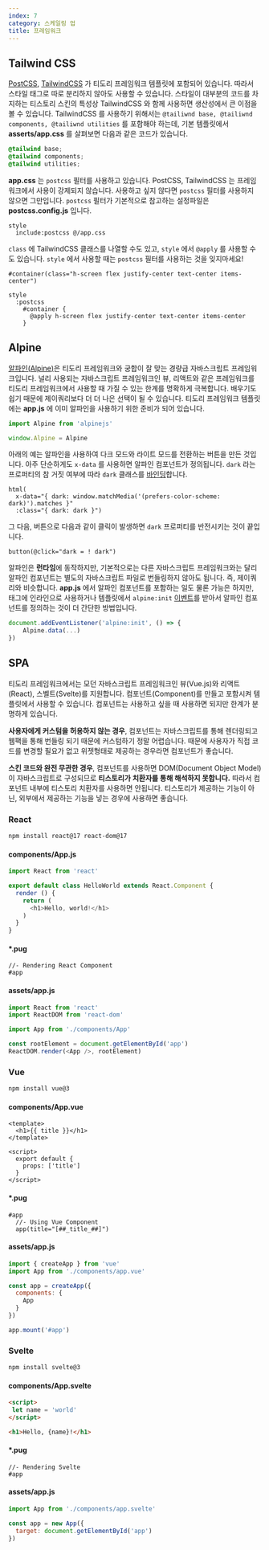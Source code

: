 ```yaml
---
index: 7
category: 스케일링 업
title: 프레임워크
---
```


## Tailwind CSS

[PostCSS](https://postcss.org), [TailwindCSS](https://tailwindcss.com/) 가 티도리 프레임워크 템플릿에 포함되어 있습니다. 따라서 스타일 태그로 따로 분리하지 않아도 사용할 수 있습니다. 스타일이 대부분의 코드를 차지하는 티스토리 스킨의 특성상 TailwindCSS 와 함께 사용하면 생산성에서 큰 이점을 볼 수 있습니다. TailwindCSS 를 사용하기 위해서는 `@tailiwnd base, @tailiwnd components, @tailiwnd utilities` 를 포함해야 하는데, 기본 템플릿에서 **asserts/app.css** 를 살펴보면 다음과 같은 코드가 있습니다.

```css
@tailwind base;
@tailwind components;
@tailwind utilities;
```

**app.css** 는 `postcss` 필터를 사용하고 있습니다. PostCSS, TailwindCSS 는 프레임워크에서 사용이 강제되지 않습니다. 사용하고 싶지 않다면 `postcss` 필터를 사용하지 않으면 그만입니다. `postcss` 필터가 기본적으로 참고하는 설정파일은 **postcss.config.js** 입니다.

```pug
style
  include:postcss @/app.css
```

`class` 에 TailwindCSS 클래스를 나열할 수도 있고, `style` 에서 `@apply` 를 사용할 수도 있습니다. `style` 에서 사용할 때는 `postcss` 필터를 사용하는 것을 잊지마세요!

```pug
#container(class="h-screen flex justify-center text-center items-center")

style
  :postcss
    #container {
      @apply h-screen flex justify-center text-center items-center
    }
```


## Alpine

[알파인(Alpine)](https://alpinejs.dev)은 티도리 프레임워크와 궁합이 잘 맞는 경량급 자바스크립트 프레임워크입니다. 널리 사용되는 자바스크립트 프레임워크인 뷰, 리액트와 같은 프레임워크를 티도리 프레임워크에서 사용할 때 가질 수 있는 한계를 명확하게 극복합니다. 배우기도 쉽기 때문에 제이쿼리보다 더 더 나은 선택이 될 수 있습니다. 티도리 프레임워크 템플릿에는 **app.js** 에 이미 알파인을 사용하기 위한 준비가 되어 있습니다.

```js
import Alpine from 'alpinejs'

window.Alpine = Alpine
```

아래의 예는 알파인을 사용하여 다크 모드와 라이트 모드를 전환하는 버튼을 만든 것입니다. 아주 단순하게도 `x-data` 를 사용하면 알파인 컴포넌트가 정의됩니다. `dark` 라는 프로퍼티의 참 거짓 여부에 따라 `dark` 클래스를 [바인딩](https://alpinejs.dev/directives/bind#binding-classes)합니다.

```pug
html(
  x-data="{ dark: window.matchMedia('(prefers-color-scheme: dark)').matches }"
  :class="{ dark: dark }")
```

그 다음, 버튼으로 다음과 같이 클릭이 발생하면 `dark` 프로퍼티를 반전시키는 것이 끝입니다.

```pug
button(@click="dark = ! dark")
```

알파인은 **런타임**에 동작하지만, 기본적으로는 다른 자바스크립트 프레임워크와는 달리 알파인 컴포넌트는 별도의 자바스크립트 파일로 번들링하지 않아도 됩니다. 즉, 제이쿼리와 비슷합니다. **app.js** 에서 알파인 컴포넌트를 포함하는 일도 물론 가능은 하지만, 태그에 인라인으로 사용하거나 템플릿에서 `alpine:init` [이벤트](https://alpinejs.dev/essentials/lifecycle#alpine-initialization)를 받아서 알파인 컴포넌트를 정의하는 것이 더 간단한 방법입니다.

```js
document.addEventListener('alpine:init', () => {
    Alpine.data(...)
})
```

## SPA

티도리 프레임워크에서는 모던 자바스크립트 프레임워크인 뷰(Vue.js)와 리액트(React), 스벨트(Svelte)를 지원합니다. 컴포넌트(Component)를 만들고 포함시켜 템플릿에서 사용할 수 있습니다. 컴포넌트는 사용하고 싶을 때 사용하면 되지만 한계가 분명하게 있습니다.

**사용자에게 커스텀을 허용하지 않는 경우**, 컴포넌트는 자바스크립트를 통해 렌더링되고 웹팩을 통해 번들링 되기 때문에 커스텀하기 정말 어렵습니다. 때문에 사용자가 직접 코드를 변경할 필요가 없고 위젯형태로 제공하는 경우라면 컴포넌트가 좋습니다.

**스킨 코드와 완전 무관한 경우**, 컴포넌트를 사용하면 DOM(Document Object Model)이 자바스크립트로 구성되므로 **티스토리가 치환자를 통해 해석하지 못합니다.** 따라서 컴포넌트 내부에 티스토리 치환자를 사용하면 안됩니다. 티스토리가 제공하는 기능이 아닌, 외부에서 제공하는 기능을 넣는 경우에 사용하면 좋습니다.

### React

```bash
npm install react@17 react-dom@17
```

#### components/App.js

```js
import React from 'react'

export default class HelloWorld extends React.Component {
  render () {
    return (
      <h1>Hello, world!</h1>
    )
  }
}
```

#### *.pug

```pug
//- Rendering React Component
#app
```

#### assets/app.js

```js
import React from 'react'
import ReactDOM from 'react-dom'

import App from './components/App'

const rootElement = document.getElementById('app')
ReactDOM.render(<App />, rootElement)
```

### Vue

```bash
npm install vue@3
```

#### components/App.vue

```vue
<template>
  <h1>{{ title }}</h1>
</template>

<script>
  export default {
    props: ['title']
  }
</script>
```

#### *.pug

```pug
#app
  //- Using Vue Component
  app(title="[##_title_##]")
```

#### assets/app.js

```js
import { createApp } from 'vue'
import App from './components/app.vue'

const app = createApp({
  components: {
    App
  }
})

app.mount('#app')
```

### Svelte

```bash
npm install svelte@3
```

#### components/App.svelte

```html
<script>
 let name = 'world'
</script>

<h1>Hello, {name}!</h1>
```

#### *.pug

```pug
//- Rendering Svelte
#app
```

#### assets/app.js

```js
import App from './components/app.svelte'

const app = new App({
  target: document.getElementById('app')
})
```
